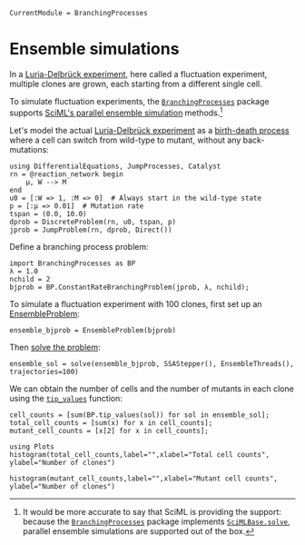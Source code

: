 ```@meta
CurrentModule = BranchingProcesses
```

# Ensemble simulations

In a [Luria-Delbrück experiment](https://en.wikipedia.org/wiki/Luria%E2%80%93Delbr%C3%BCck_experiment), here called a fluctuation experiment, multiple clones are grown, each starting from a different single cell.

To simulate fluctuation experiments, the [`BranchingProcesses`](@ref) package supports [SciML's parallel ensemble simulation](https://docs.sciml.ai/DiffEqDocs/stable/features/ensemble/) methods.[^1]

[^1]: It would be more accurate to say that SciML is providing the support: because the [`BranchingProcesses`](@ref) package implements [`SciMLBase.solve`](https://docs.sciml.ai/SciMLBase/stable/interfaces/Init_Solve/), parallel ensemble simulations are supported out of the box.

Let's model the actual [Luria-Delbrück experiment](https://en.wikipedia.org/wiki/Luria%E2%80%93Delbr%C3%BCck_experiment) as a [birth-death process](./branching-birth-death.md) where a cell can switch from  wild-type to mutant, without any back-mutations:


```@example ensemble
using DifferentialEquations, JumpProcesses, Catalyst
rn = @reaction_network begin
    μ, W --> M
end
u0 = [:W => 1, :M => 0]  # Always start in the wild-type state
p = [:μ => 0.01]  # Mutation rate
tspan = (0.0, 10.0)
dprob = DiscreteProblem(rn, u0, tspan, p)
jprob = JumpProblem(rn, dprob, Direct())
```

Define a branching process problem:

```@example ensemble
import BranchingProcesses as BP
λ = 1.0
nchild = 2
bjprob = BP.ConstantRateBranchingProblem(jprob, λ, nchild);
```

To simulate a fluctuation experiment with 100 clones, first set up an [EnsembleProblem](https://docs.sciml.ai/DiffEqDocs/stable/features/ensemble/#Building-a-Problem):

```@example ensemble
ensemble_bjprob = EnsembleProblem(bjprob)
```

Then [solve the problem](https://docs.sciml.ai/DiffEqDocs/stable/features/ensemble/#Solving-the-Problem):

```@example ensemble
ensemble_sol = solve(ensemble_bjprob, SSAStepper(), EnsembleThreads(), trajectories=100)
```

We can obtain the number of cells and the number of mutants in each clone using the [`tip_values`](@ref) function:

```@example ensemble
cell_counts = [sum(BP.tip_values(sol)) for sol in ensemble_sol];
total_cell_counts = [sum(x) for x in cell_counts];
mutant_cell_counts = [x[2] for x in cell_counts];
```

```@example ensemble
using Plots
histogram(total_cell_counts,label="",xlabel="Total cell counts", ylabel="Number of clones")
```

```@example ensemble
histogram(mutant_cell_counts,label="",xlabel="Mutant cell counts", ylabel="Number of clones")
```